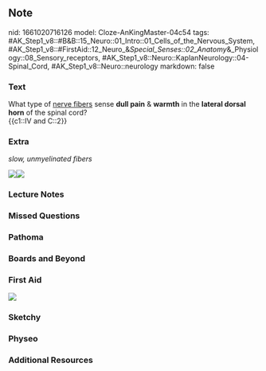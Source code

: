 ## Note
nid: 1661020716126
model: Cloze-AnKingMaster-04c54
tags: #AK_Step1_v8::#B&B::15_Neuro::01_Intro::01_Cells_of_the_Nervous_System, #AK_Step1_v8::#FirstAid::12_Neuro_&_Special_Senses::02_Anatomy_&_Physiology::08_Sensory_receptors, #AK_Step1_v8::Neuro::KaplanNeurology::04-Spinal_Cord, #AK_Step1_v8::Neuro::neurology
markdown: false

### Text
<div>
  What type of <u>nerve fibers</u> sense <b>dull pain</b> &
  <b>warmth</b> in the <b>lateral dorsal</b> <b>horn</b> of the
  spinal cord?
</div>
<div>
  {{c1::IV and C::2}}
</div>

### Extra
<i>slow, unmyelinated fibers</i>
<div><img src="paste-283764194279928.jpg" draggable=
"false"><img src="paste-281419142136224.jpg" draggable=
"false"></div>

### Lecture Notes


### Missed Questions


### Pathoma


### Boards and Beyond


### First Aid
<img src="tmp85plRQ.png">

### Sketchy


### Physeo


### Additional Resources

